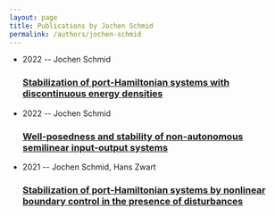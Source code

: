 ```yaml
---
layout: page
title: Publications by Jochen Schmid
permalink: /authors/jochen-schmid
---
```


<ul class="post-list">
<li><span class='post-meta'>2022 -- Jochen Schmid</span><h3><a class='post-link' href="{{ site.baseurl }}/stabilization-of-port-hamiltonian-systems-with-discontinuous-energy-densities">Stabilization of port-Hamiltonian systems with discontinuous energy densities</a></h3></li>
<li><span class='post-meta'>2022 -- Jochen Schmid</span><h3><a class='post-link' href="{{ site.baseurl }}/well-posedness-and-stability-of-non-autonomous-semilinear-input-output-systems">Well-posedness and stability of non-autonomous semilinear input-output systems</a></h3></li>
<li><span class='post-meta'>2021 -- Jochen Schmid, Hans Zwart</span><h3><a class='post-link' href="{{ site.baseurl }}/stabilization-of-port-hamiltonian-systems-by-nonlinear-boundary-control-in-the-presence-of-disturbances">Stabilization of port-Hamiltonian systems by nonlinear boundary control in the presence of disturbances</a></h3></li>

</ul>

